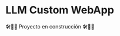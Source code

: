 #                                                LLM Custom WebApp

🛠👨‍🔧    Proyecto en construcción    🛠👨‍🔧
